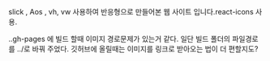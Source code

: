 slick , Aos , vh, vw 사용하여 반응형으로 만들어본 웹 사이트 입니다.react-icons 사용.


..gh-pages 에 빌드 할때 이미지 경로문제가 있는거 같다. 일단 빌드 폴더의 파일경로를 ../로 바꿔 주었다.
깃허브에 올릴때는 이미지를 링크로 받아오는 법이 더 편할지도? 
